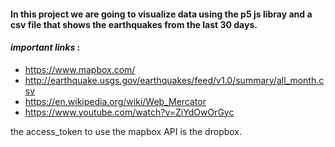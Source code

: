 #### In this project we are going to visualize data using the p5 js libray and a csv file that shows the earthquakes from the last 30 days.

#### *important links* :

* https://www.mapbox.com/
* http://earthquake.usgs.gov/earthquakes/feed/v1.0/summary/all_month.csv
* https://en.wikipedia.org/wiki/Web_Mercator
* https://www.youtube.com/watch?v=ZiYdOwOrGyc

the access_token to use the mapbox API is the dropbox.
